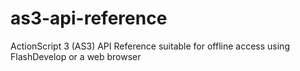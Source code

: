 # as3-api-reference
ActionScript 3 (AS3) API Reference suitable for offline access using FlashDevelop or a web browser
